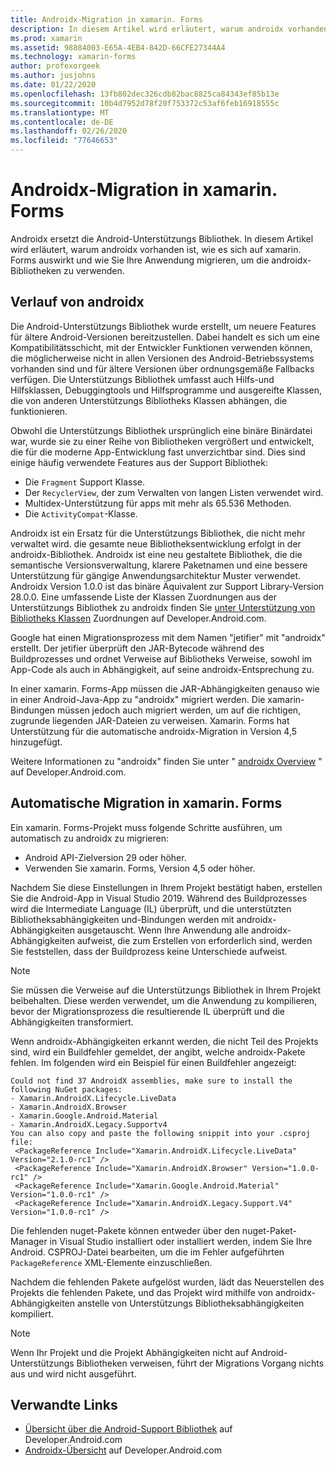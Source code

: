 ```yaml
---
title: Androidx-Migration in xamarin. Forms
description: In diesem Artikel wird erläutert, warum androidx vorhanden ist und wie Sie in ihrer xamarin. Forms-APP zu androidx migrieren.
ms.prod: xamarin
ms.assetid: 98884003-E65A-4EB4-842D-66CFE27344A4
ms.technology: xamarin-forms
author: profexorgeek
ms.author: jusjohns
ms.date: 01/22/2020
ms.openlocfilehash: 13fb802dec326cdb82bac8825ca84343ef85b13e
ms.sourcegitcommit: 10b4d7952d78f20f753372c53af6feb16918555c
ms.translationtype: MT
ms.contentlocale: de-DE
ms.lasthandoff: 02/26/2020
ms.locfileid: "77646653"
---
```

# <a name="androidx-migration-in-xamarinforms"></a>Androidx-Migration in xamarin. Forms

Androidx ersetzt die Android-Unterstützungs Bibliothek. In diesem Artikel wird erläutert, warum androidx vorhanden ist, wie es sich auf xamarin. Forms auswirkt und wie Sie Ihre Anwendung migrieren, um die androidx-Bibliotheken zu verwenden.

## <a name="history-of-androidx"></a>Verlauf von androidx

Die Android-Unterstützungs Bibliothek wurde erstellt, um neuere Features für ältere Android-Versionen bereitzustellen. Dabei handelt es sich um eine Kompatibilitätsschicht, mit der Entwickler Funktionen verwenden können, die möglicherweise nicht in allen Versionen des Android-Betriebssystems vorhanden sind und für ältere Versionen über ordnungsgemäße Fallbacks verfügen. Die Unterstützungs Bibliothek umfasst auch Hilfs-und Hilfsklassen, Debuggingtools und Hilfsprogramme und ausgereifte Klassen, die von anderen Unterstützungs Bibliotheks Klassen abhängen, die funktionieren.

Obwohl die Unterstützungs Bibliothek ursprünglich eine binäre Binärdatei war, wurde sie zu einer Reihe von Bibliotheken vergrößert und entwickelt, die für die moderne App-Entwicklung fast unverzichtbar sind. Dies sind einige häufig verwendete Features aus der Support Bibliothek:

- Die `Fragment` Support Klasse.
- Der `RecyclerView`, der zum Verwalten von langen Listen verwendet wird.
- Multidex-Unterstützung für apps mit mehr als 65.536 Methoden.
- Die `ActivityCompat`-Klasse.

Androidx ist ein Ersatz für die Unterstützungs Bibliothek, die nicht mehr verwaltet wird. die gesamte neue Bibliotheksentwicklung erfolgt in der androidx-Bibliothek. Androidx ist eine neu gestaltete Bibliothek, die die semantische Versionsverwaltung, klarere Paketnamen und eine bessere Unterstützung für gängige Anwendungsarchitektur Muster verwendet. Androidx Version 1.0.0 ist das binäre Äquivalent zur Support Library-Version 28.0.0. Eine umfassende Liste der Klassen Zuordnungen aus der Unterstützungs Bibliothek zu androidx finden Sie [unter Unterstützung von Bibliotheks Klassen](https://developer.android.com/jetpack/androidx/migrate/class-mappings) Zuordnungen auf Developer.Android.com.

Google hat einen Migrationsprozess mit dem Namen "jetifier" mit "androidx" erstellt. Der jetifier überprüft den JAR-Bytecode während des Buildprozesses und ordnet Verweise auf Bibliotheks Verweise, sowohl im App-Code als auch in Abhängigkeit, auf seine androidx-Entsprechung zu.

In einer xamarin. Forms-App müssen die JAR-Abhängigkeiten genauso wie in einer Android-Java-App zu "androidx" migriert werden. Die xamarin-Bindungen müssen jedoch auch migriert werden, um auf die richtigen, zugrunde liegenden JAR-Dateien zu verweisen. Xamarin. Forms hat Unterstützung für die automatische androidx-Migration in Version 4,5 hinzugefügt.

Weitere Informationen zu "androidx" finden Sie unter " [androidx Overview](https://developer.android.com/jetpack/androidx) " auf Developer.Android.com.

## <a name="automatic-migration-in-xamarinforms"></a>Automatische Migration in xamarin. Forms

Ein xamarin. Forms-Projekt muss folgende Schritte ausführen, um automatisch zu androidx zu migrieren:

- Android API-Zielversion 29 oder höher.
- Verwenden Sie xamarin. Forms, Version 4,5 oder höher.

Nachdem Sie diese Einstellungen in Ihrem Projekt bestätigt haben, erstellen Sie die Android-App in Visual Studio 2019. Während des Buildprozesses wird die Intermediate Language (IL) überprüft, und die unterstützten Bibliotheksabhängigkeiten und-Bindungen werden mit androidx-Abhängigkeiten ausgetauscht. Wenn Ihre Anwendung alle androidx-Abhängigkeiten aufweist, die zum Erstellen von erforderlich sind, werden Sie feststellen, dass der Buildprozess keine Unterschiede aufweist.

> [!NOTE]
> Sie müssen die Verweise auf die Unterstützungs Bibliothek in Ihrem Projekt beibehalten. Diese werden verwendet, um die Anwendung zu kompilieren, bevor der Migrationsprozess die resultierende IL überprüft und die Abhängigkeiten transformiert.

Wenn androidx-Abhängigkeiten erkannt werden, die nicht Teil des Projekts sind, wird ein Buildfehler gemeldet, der angibt, welche androidx-Pakete fehlen. Im folgenden wird ein Beispiel für einen Buildfehler angezeigt:

```
Could not find 37 AndroidX assemblies, make sure to install the following NuGet packages:
- Xamarin.AndroidX.Lifecycle.LiveData
- Xamarin.AndroidX.Browser
- Xamarin.Google.Android.Material
- Xamarin.AndroidX.Legacy.Supportv4
You can also copy and paste the following snippit into your .csproj file:
 <PackageReference Include="Xamarin.AndroidX.Lifecycle.LiveData" Version="2.1.0-rc1" />
 <PackageReference Include="Xamarin.AndroidX.Browser" Version="1.0.0-rc1" />
 <PackageReference Include="Xamarin.Google.Android.Material" Version="1.0.0-rc1" />
 <PackageReference Include="Xamarin.AndroidX.Legacy.Support.V4" Version="1.0.0-rc1" />
```

Die fehlenden nuget-Pakete können entweder über den nuget-Paket-Manager in Visual Studio installiert oder installiert werden, indem Sie Ihre Android. CSPROJ-Datei bearbeiten, um die im Fehler aufgeführten `PackageReference` XML-Elemente einzuschließen.

Nachdem die fehlenden Pakete aufgelöst wurden, lädt das Neuerstellen des Projekts die fehlenden Pakete, und das Projekt wird mithilfe von androidx-Abhängigkeiten anstelle von Unterstützungs Bibliotheksabhängigkeiten kompiliert.

> [!NOTE]
> Wenn Ihr Projekt und die Projekt Abhängigkeiten nicht auf Android-Unterstützungs Bibliotheken verweisen, führt der Migrations Vorgang nichts aus und wird nicht ausgeführt.

## <a name="related-links"></a>Verwandte Links

- [Übersicht über die Android-Support Bibliothek](https://developer.android.com/topic/libraries/support-library/index) auf Developer.Android.com
- [Androidx-Übersicht](https://developer.android.com/jetpack/androidx) auf Developer.Android.com
